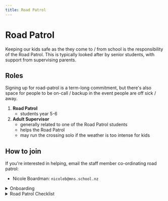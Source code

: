 ```yaml
---
title: Road Patrol
---
```


# Road Patrol

Keeping our kids safe as the they come to / from school is the responsibility of
the Road Patrol. This is typically looked after by senior students, with support
from supervising parents.



## Roles

Signing up for road-patrol is a term-long commitment, but there's also space for
people to be on-call / backup in the event people are off sick / away.

1. **Road Patrol**
    - students year 5-6
2. **Adult Supervisor**
    - generally related to one of the Road Patrol students
    - helps the Road Patrol
    - may run the crossing solo if the weather is too intense for kids



## How to join

If you're interested in helping, email the staff member co-ordinating road patrol:
- Nicole Boardman: `nicoleb@mns.school.nz`



<details>
  <summary>Onboarding</summary>

  ### Training
  
  All the training you need are in this playlist
  
  https://m.youtube.com/playlist?list=PL8PGR675g4OtbQCXm0yCWP2NderngfBJ3
  
  ### WhatApp group
  
  There is a chat group used to coordinate things like:
  - updates to the roster
  - weather alerts
  - pulling in relief if someone is sick/ away
</details>

<details>
  <summary>Road Patrol Checklist</summary>

  ### Morning

  1. Check the weather (is it for kids?)
  2. Get the gear
      - high viz gear (and water-proofs on rainy day)
      - flags
      - signs
  3. Install flags + signs
  4. Run road patrol — **8.30 - 9.05am**
  5. Remove signs + flags
  6. Return gear
  7. **Ensure all school gates closed**

  ### Afternoon

  1. Check the weather (is it for kids?)
  2. Get the gear
      - high viz gear (and water-proofs on rainy day)
      - flags
      - signs
  3. Install flags + signs
  4. Run road patrol — **2.50 - 3.15pm**
  5. Remove signs + flags
  6. Return gear
</details>
